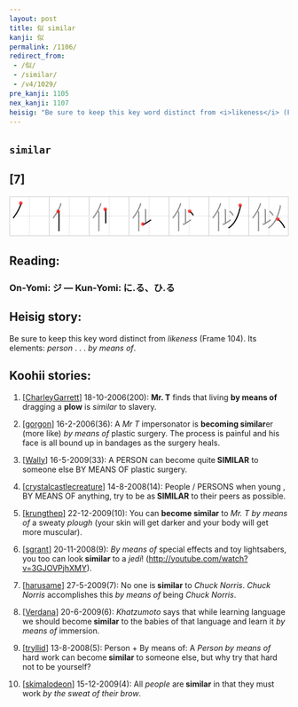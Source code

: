 ```yaml
---
layout: post
title: 似 similar
kanji: 似
permalink: /1106/
redirect_from:
 - /似/
 - /similar/
 - /v4/1029/
pre_kanji: 1105
nex_kanji: 1107
heisig: "Be sure to keep this key word distinct from <i>likeness</i> (Frame 104). Its elements: <i>person</i> . . . <i>by means of</i>."
---
```


## `similar`

## [7]

<div class="stroke"><img src="../images/E4BCBC.png" /></div>

## Reading:

### On-Yomi: ジ &mdash; Kun-Yomi: に.る、ひ.る

## Heisig story:

Be sure to keep this key word distinct from <i>likeness</i> (Frame 104). Its elements: <i>person</i> . . . <i>by means of</i>.

## Koohii stories:

1) [<a href="http://kanji.koohii.com/profile/CharleyGarrett">CharleyGarrett</a>] 18-10-2006(200): <strong>Mr. T</strong> finds that living <strong>by means of</strong> dragging a <strong>plow</strong> is <em>similar</em> to slavery.

2) [<a href="http://kanji.koohii.com/profile/gorgon">gorgon</a>] 16-2-2006(36): A <em>Mr T</em> impersonator is <strong>becoming</strong><strong> similar</strong>er (more like) <em>by means of</em> plastic surgery. The process is painful and his face is all bound up in bandages as the surgery heals.

3) [<a href="http://kanji.koohii.com/profile/Wally">Wally</a>] 16-5-2009(33): A PERSON can become quite<strong> SIMILAR</strong> to someone else BY MEANS OF plastic surgery.

4) [<a href="http://kanji.koohii.com/profile/crystalcastlecreature">crystalcastlecreature</a>] 14-8-2008(14): People / PERSONS when young , BY MEANS OF anything, try to be as<strong> SIMILAR</strong> to their peers as possible.

5) [<a href="http://kanji.koohii.com/profile/krungthep">krungthep</a>] 22-12-2009(10): You can <strong>become<strong> similar</strong></strong> to <em>Mr. T by means of</em> a sweaty <em>plough</em> (your skin will get darker and your body will get more muscular).

6) [<a href="http://kanji.koohii.com/profile/sgrant">sgrant</a>] 20-11-2008(9): <em>By means of</em> special effects and toy lightsabers, you too can look<strong> similar</strong> to a <em>jedi</em>! (<a href="http://youtube.com/watch?v=3GJOVPjhXMY">http://youtube.com/watch?v=3GJOVPjhXMY</a>).

7) [<a href="http://kanji.koohii.com/profile/harusame">harusame</a>] 27-5-2009(7): No one is<strong> similar</strong> to <em>Chuck Norris</em>. <em>Chuck Norris</em> accomplishes this <em>by means of</em> being <em>Chuck Norris</em>.

8) [<a href="http://kanji.koohii.com/profile/Verdana">Verdana</a>] 20-6-2009(6): <em>Khatzumoto</em> says that while learning language we should become<strong> similar</strong> to the babies of that language and learn it <em>by means of</em> immersion.

9) [<a href="http://kanji.koohii.com/profile/tryllid">tryllid</a>] 13-8-2008(5): Person + By means of: A <em>Person</em> <em>by means of</em> hard work can become<strong> similar</strong> to someone else, but why try that hard not to be yourself?

10) [<a href="http://kanji.koohii.com/profile/skimalodeon">skimalodeon</a>] 15-12-2009(4): All <em>people</em> are<strong> similar</strong> in that they must work <em>by the sweat of their brow</em>.
